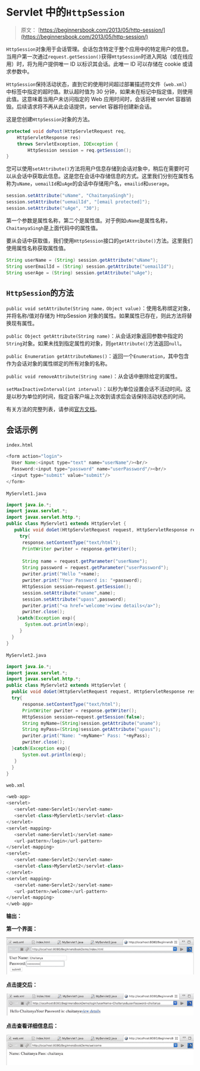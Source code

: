 # Servlet 中的`HttpSession`

> 原文： [https://beginnersbook.com/2013/05/http-session/](https://beginnersbook.com/2013/05/http-session/)

`HttpSession`对象用于会话管理。会话包含特定于整个应用中的特定用户的信息。当用户第一次通过`request.getSession()`获得`HttpSession`时进入网站（或在线应用）时，将为用户提供唯一 ID 以标识其会话。此唯一 ID 可以存储在 cookie 或请求参数中。

`HttpSession`保持活动状态，直到它的使用时间超过部署描述符文件（`web.xml`）中标签中指定的超时值。默认超时值为 30 分钟，如果未在标记中指定值，则使用此值。这意味着当用户未访问指定的 Web 应用时间时，会话将被 servlet 容器销毁。后续请求将不再从此会话提供，servlet 容器将创建新会话。

这是您创建`HttpSession`对象的方法。

```java
protected void doPost(HttpServletRequest req,
    HttpServletResponse res)
    throws ServletException, IOException {
        HttpSession session = req.getSession();
}
```

您可以使用`setAttribute()`方法将用户信息存储到会话对象中，稍后在需要时可以从会话中获取此信息。这是您在会话中存储信息的方式。这里我们分别在属性名称为`uName`，`uemailId`和`uAge`的会话中存储用户名，`emailid`和`userage`。

```java
session.setAttribute("uName", "ChaitanyaSingh");
session.setAttribute("uemailId", "[email protected]");
session.setAttribute("uAge", "30");
```

第一个参数是属性名称，第二个是属性值。对于例如`uName`是属性名称，`ChaitanyaSingh`是上面代码中的属性值。

要从会话中获取值，我们使用`HttpSession`接口的`getAttribute()`方法。这里我们使用属性名称获取属性值。

```java
String userName = (String) session.getAttribute("uName");
String userEmailId = (String) session.getAttribute("uemailId");
String userAge = (String) session.getAttribute("uAge");
```

## `HttpSession`的方法

`public void setAttribute(String name，Object value)`：使用名称绑定对象，并将名称/值对存储为 HttpSession 对象的属性。如果属性已存在，则此方法将替换现有属性。

`public Object getAttribute(String name)`：从会话对象返回参数中指定的`String`对象。如果未找到指定属性的对象，则`getAttribute()`方法返回`null`。

`public Enumeration getAttributeNames()`：返回一个`Enumeration`，其中包含作为会话对象的属性绑定的所有对象的名称。

`public void removeAttribute(String name)`：从会话中删除给定的属性。

`setMaxInactiveInterval(int interval)`：以秒为单位设置会话不活动时间。这是以秒为单位的时间，指定自客户端上次收到请求后会话保持活动状态的时间。

有关方法的完整列表，请参阅[官方文档](https://docs.oracle.com/javaee/7/api/javax/servlet/http/HttpSession.html)。

## 会话示例

`index.html`

```java
<form action="login">
  User Name:<input type="text" name="userName"/><br/>
  Password:<input type="password" name="userPassword"/><br/>
  <input type="submit" value="submit"/>
</form>
```

`MyServlet1.java`

```java
import java.io.*;
import javax.servlet.*;
import javax.servlet.http.*;
public class MyServlet1 extends HttpServlet {
   public void doGet(HttpServletRequest request, HttpServletResponse response){
     try{
      response.setContentType("text/html");
      PrintWriter pwriter = response.getWriter();

      String name = request.getParameter("userName");
      String password = request.getParameter("userPassword");
      pwriter.print("Hello "+name);
      pwriter.print("Your Password is: "+password);
      HttpSession session=request.getSession();
      session.setAttribute("uname",name);
      session.setAttribute("upass",password);
      pwriter.print("<a href='welcome'>view details</a>");
      pwriter.close();
    }catch(Exception exp){
       System.out.println(exp);
     }
  }
}
```

`MyServlet2.java`

```java
import java.io.*;
import javax.servlet.*;
import javax.servlet.http.*;
public class MyServlet2 extends HttpServlet {
  public void doGet(HttpServletRequest request, HttpServletResponse response){
  try{
      response.setContentType("text/html");
      PrintWriter pwriter = response.getWriter();
      HttpSession session=request.getSession(false);
      String myName=(String)session.getAttribute("uname");
      String myPass=(String)session.getAttribute("upass");
      pwriter.print("Name: "+myName+" Pass: "+myPass);
      pwriter.close();
  }catch(Exception exp){
      System.out.println(exp);
   }
  }
}
```

`web.xml`

```java
<web-app>
<servlet>
   <servlet-name>Servlet1</servlet-name>
   <servlet-class>MyServlet1</servlet-class>
</servlet>
<servlet-mapping>
   <servlet-name>Servlet1</servlet-name>
   <url-pattern>/login</url-pattern>
</servlet-mapping>
<servlet>
   <servlet-name>Servlet2</servlet-name>
   <servlet-class>MyServlet2</servlet-class>
</servlet>
<servlet-mapping>
   <servlet-name>Servlet2</servlet-name>
   <url-pattern>/welcome</url-pattern>
</servlet-mapping>
</web-app>
```

**输出：**

**第一个界面：**

![](img/6cd6dfe925532e16af2cd98d1a4996b9.jpg)

**点击提交后：**

![](img/f8a4eedb90da9a25396787d36e53ee29.jpg)

**点击查看详细信息后：**

![](img/ce5119b54ca9b54f02b8d621d145480f.jpg)